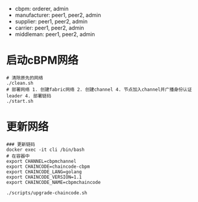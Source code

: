 - cbpm: orderer, admin
- manufacturer: peer1, peer2, admin
- supplier: peer1, peer2, admin
- carrier: peer1, peer2, admin
- middleman: peer1, peer2, admin



# 启动cBPM网络

```shell
# 清除原先的网络
./clean.sh
# 部署网络 1. 创建fabric网络 2. 创建channel 4. 节点加入channel并广播身份认证leader 4. 部署链码
./start.sh
```



# 更新网络

```shell
### 更新链码
docker exec -it cli /bin/bash
# 在容器中
export CHANNEL=cbpmchannel
export CHAINCODE=chaincode-cbpm
export CHAINCODE_LANG=golang
export CHAINCODE_VERSION=1.1
export CHAINCODE_NAME=cbpmchaincode

./scripts/upgrade-chaincode.sh

```

